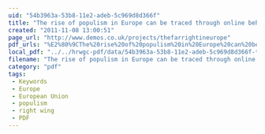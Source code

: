 ```yaml
---
uid: "54b3963a-53b8-11e2-adeb-5c969d8d366f"
title: "The rise of populism in Europe can be traced through online behaviour... The New Face oF DigiTal PoPulism Jamie Bartlett Jonathan Birdwell Mark Littler"
created: "2011-11-08 13:00:51"
page_url: "http://www.demos.co.uk/projects/thefarrightineurope"
pdf_urls: "%E2%80%9CThe%20rise%20of%20populism%20in%20Europe%20can%20be%20traced%20through%20online%20behaviour...%E2%80%9D%20The%20New%20Face%20oF%20DigiTal%20PoPulism%20Jamie%20Bartlett%20Jonathan%20Birdwell%20Mark%20Littler.resources/Demos_OSIPOP_Book-web_03.pdf"
local_pdf: "../../hrwgc-pdf/data/54b3963a-53b8-11e2-adeb-5c969d8d366f-the-rise-of-populism-in-europe-can-be-traced-through-online-behaviour-the-new-face-of-digital-populism-jamie-bartlett-jonathan-birdwell-mark-littler.pdf"
filename: "The rise of populism in Europe can be traced through online behaviour... The New Face oF DigiTal PoPulism Jamie Bartlett Jonathan Birdwell Mark Littler.html"
category: "pdf"
tags: 
 - Keywords
 - Europe
 - European Union
 - populism
 - right wing
 - PDF
---
```

